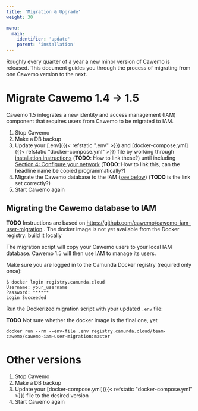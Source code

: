 ```yaml
---
title: 'Migration & Upgrade'
weight: 30

menu:
  main:
    identifier: 'update'
    parent: 'installation'
---
```


Roughly every quarter of a year a new minor version of Cawemo is released. This document guides you through the process of migrating from one Cawemo version to the next.

# Migrate Cawemo 1.4 -> 1.5

Cawemo 1.5 integrates a new identity and access management (IAM) component that requires users from Cawemo to be
migrated to IAM.

1.  Stop Cawemo
1.  Make a DB backup
1.  Update your [.env]({{< refstatic ".env" >}}) and [docker-compose.yml]({{< refstatic "docker-compose.yml" >}}) file
    by working through [installation instructions](TODO) (**TODO**: How to link these?) until including
    [Section 4: Configure your network](TODO) (**TODO**: How to link this, can the headline name be copied programmatically?)
1.  Migrate the Cawemo database to the IAM ([see below](#migrating-the-cawemo-database-to-iam)) (**TODO** is the link set correctly?)
1.  Start Cawemo again 

## Migrating the Cawemo database to IAM

**TODO** Instructions are based on https://github.com/cawemo/cawemo-iam-user-migration . The docker image is not yet
available from the Docker registry: build it locally

The migration script will copy your Cawemo users to your local IAM database. Cawemo 1.5 will then use IAM to manage its
users.

Make sure you are logged in to the Camunda Docker registry (required only once):

```
$ docker login registry.camunda.cloud
Username: your_username
Password: ******
Login Succeeded
```

Run the Dockerized migration script with your updated `.env` file:

**TODO** Not sure whether the docker image is the final one, yet

```shell script
docker run --rm --env-file .env registry.camunda.cloud/team-cawemo/cawemo-iam-user-migration:master
```

# Other versions

1.  Stop Cawemo
1.  Make a DB backup
1.  Update your [docker-compose.yml]({{< refstatic "docker-compose.yml" >}}) file to the desired version
1.  Start Cawemo again

